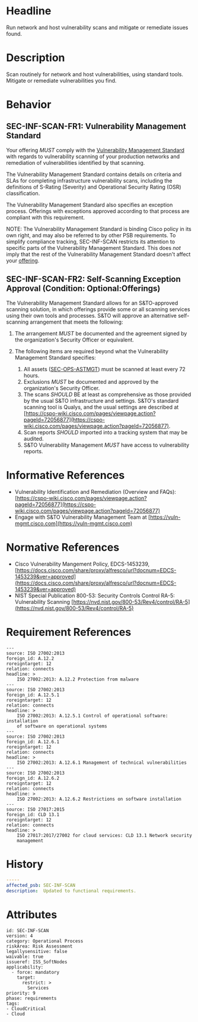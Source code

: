 # Headline

Run network and host vulnerability scans and mitigate or remediate issues found.

# Description

Scan routinely for network and host vulnerabilities, using standard tools. Mitigate or remediate vulnerabilities you find.

# Behavior

## SEC-INF-SCAN-FR1: Vulnerability Management Standard

Your offering _MUST_ comply with the [Vulnerability Management Standard](https://docs.cisco.com/share/proxy/alfresco/url?docnum=EDCS-1453239&ver=approved) with regards to vulnerability scanning of your production networks and remediation of vulnerabilities identified by that scanning.

The Vulnerability Management Standard contains details on criteria and SLAs for completing infrastructure vulnerability scans, including the definitions of S-Rating (Severity) and Operational Security Rating (OSR) classification.

The Vulnerability Management Standard also specifies an exception process. Offerings with exceptions approved according to that process are compliant with this requirement.

NOTE: The Vulnerability Management Standard is binding Cisco policy in its own right, and may also be referred to by other PSB requirements. To simplify compliance tracking, SEC-INF-SCAN restricts its attention to specific parts of the Vulnerability Management Standard. This does _not_ imply that the rest of the Vulnerability Management Standard doesn't affect your [offering](#DEF_Offering).

## SEC-INF-SCAN-FR2: Self-Scanning Exception Approval (Condition: Optional:Offerings)

The Vulnerability Management Standard allows for an S&TO-approved scanning solution, in which offerings provide some or all scanning services using their own tools and processes. S&TO will approve an alternative self-scanning arrangement that meets the following:

1. The arrangement _MUST_ be documented and the agreement signed by the organization's Security Officer or equivalent.

1. The following items are required beyond what the Vulnerability Management Standard specifies:

   1. All assets
      ([SEC-OPS-ASTMGT](#SEC-OPS-ASTMGT)) must be scanned at least every 72 hours.
   1. Exclusions _MUST_ be documented and approved by the organization's Security Officer.
   1. The scans _SHOULD_ BE at least as comprehensive as those provided by the usual S&TO infrastructure and settings. S&TO's standard
      scanning tool is Qualys, and the usual settings are described
      at [https://cspo-wiki.cisco.com/pages/viewpage.action?pageId=72056877](https://cspo-wiki.cisco.com/pages/viewpage.action?pageId=72056877).
   1. Scan reports _SHOULD_ imported into a tracking system that may be audited.
   1. S&TO Vulnerability Management _MUST_ have access to vulnerability reports.

# Informative References

* Vulnerability Identification and Remediation (Overview and FAQs): [https://cspo-wiki.cisco.com/pages/viewpage.action?pageId=72056877](https://cspo-wiki.cisco.com/pages/viewpage.action?pageId=72056877)
* Engage with S&TO Vulnerability Management Team at [https://vuln-mgmt.cisco.com](https://vuln-mgmt.cisco.com)

# Normative References

* Cisco Vulnerability Mangement Policy,
  EDCS-1453239, [https://docs.cisco.com/share/proxy/alfresco/url?docnum=EDCS-1453239&ver=approved](https://docs.cisco.com/share/proxy/alfresco/url?docnum=EDCS-1453239&ver=approved)
* NIST Special Publication 800-53: Security Controls Control RA-5: Vulnerability Scanning
  [https://nvd.nist.gov/800-53/Rev4/control/RA-5](https://nvd.nist.gov/800-53/Rev4/control/RA-5)

# Requirement References

    ---
    source: ISO 27002:2013
    foreign_id: A.12.2
    roreigntarget: 12
    relation: connects
    headline: >
        ISO 27002:2013: A.12.2 Protection from malware
    ---
    source: ISO 27002:2013
    foreign_id: A.12.5.1
    roreigntarget: 12
    relation: connects
    headline: >
        ISO 27002:2013: A.12.5.1 Control of operational software: installation
        of software on operational systems
    ---
    source: ISO 27002:2013
    foreign_id: A.12.6.1
    roreigntarget: 12
    relation: connects
    headline: >
        ISO 27002:2013: A.12.6.1 Management of technical vulnerabilities
    ---
    source: ISO 27002:2013
    foreign_id: A.12.6.2
    roreigntarget: 12
    relation: connects
    headline: >
        ISO 27002:2013: A.12.6.2 Restrictions on software installation
    ---
    source: ISO 27017:2015
    foreign_id: CLD 13.1
    roreigntarget: 12
    relation: connects
    headline: >
        ISO 27017:2017/27002 for cloud services: CLD 13.1 Network security
        management
# History

```yaml
-----
affected_psb: SEC-INF-SCAN
description:  Updated to functional requirements. 

```

# Attributes

    id: SEC-INF-SCAN
    version: 4
    category: Operational Process
    riskArea: Risk Assessment
    legallysensitive: false
    waivable: true
    issueref: ISS_SoftNodes
    applicability:
      - force: mandatory
        target:
          restrict: >
            Services
    priority: 9
    phase: requirements
    tags:
    - CloudCritical
    - Cloud
